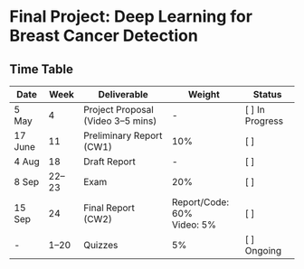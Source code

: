 # Final Project: Deep Learning for Breast Cancer Detection

## Time Table

| Date        | Week   | Deliverable                       | Weight                         | Status   |
|-------------|--------|-----------------------------------|--------------------------------|----------|
| 5 May       | 4      | Project Proposal (Video 3–5 mins) | -                              | [ ] In Progress |
| 17 June     | 11     | Preliminary Report (CW1)          | 10%                            | [ ]      |
| 4 Aug       | 18     | Draft Report                      | -                              | [ ]      |
| 8 Sep       | 22–23  | Exam                              | 20%                            | [ ]      |
| 15 Sep      | 24     | Final Report (CW2)                | Report/Code: 60%<br>Video: 5%  | [ ]      |
| -           | 1–20   | Quizzes                           | 5%                             | [ ] Ongoing |


